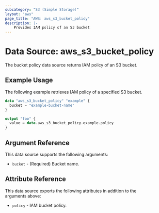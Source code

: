 ```yaml
---
subcategory: "S3 (Simple Storage)"
layout: "aws"
page_title: "AWS: aws_s3_bucket_policy"
description: |-
    Provides IAM policy of an S3 bucket
---
```


# Data Source: aws_s3_bucket_policy

The bucket policy data source returns IAM policy of an S3 bucket.

## Example Usage

The following example retrieves IAM policy of a specified S3 bucket.

```terraform
data "aws_s3_bucket_policy" "example" {
  bucket = "example-bucket-name"
}

output "foo" {
  value = data.aws_s3_bucket_policy.example.policy
}
```

## Argument Reference

This data source supports the following arguments:

* `bucket` - (Required) Bucket name.

## Attribute Reference

This data source exports the following attributes in addition to the arguments above:

* `policy` - IAM bucket policy.

